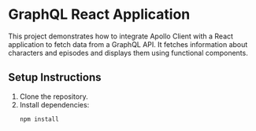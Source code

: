 # GraphQL React Application

This project demonstrates how to integrate Apollo Client with a React application to fetch data from a GraphQL API. It fetches information about characters and episodes and displays them using functional components.

## Setup Instructions

1. Clone the repository.
2. Install dependencies:
   ```bash
   npm install
